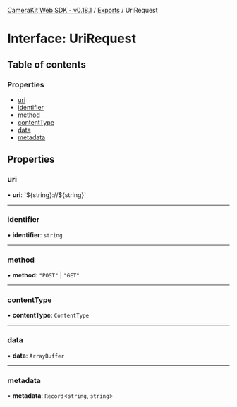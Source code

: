 [CameraKit Web SDK - v0.18.1](../README.md) / [Exports](../modules.md) / UriRequest

# Interface: UriRequest

## Table of contents

### Properties

- [uri](UriRequest.md#uri)
- [identifier](UriRequest.md#identifier)
- [method](UriRequest.md#method)
- [contentType](UriRequest.md#contenttype)
- [data](UriRequest.md#data)
- [metadata](UriRequest.md#metadata)

## Properties

### uri

• **uri**: \`$\{string}://$\{string}\`

___

### identifier

• **identifier**: `string`

___

### method

• **method**: ``"POST"`` \| ``"GET"``

___

### contentType

• **contentType**: `ContentType`

___

### data

• **data**: `ArrayBuffer`

___

### metadata

• **metadata**: `Record`\<`string`, `string`\>
